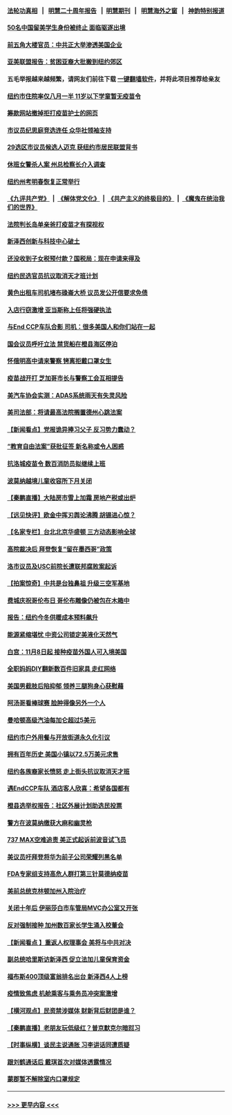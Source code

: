 #### [法轮功真相](https://github.com/gfw-breaker/truth/blob/master/README.md?t=0) &nbsp;&nbsp;|&nbsp;&nbsp; [明慧二十周年报告](https://github.com/gfw-breaker/mh-reports/blob/master/README.md?t=0) &nbsp;&nbsp;|&nbsp;&nbsp;[明慧期刊](https://github.com/gfw-breaker/mh-qikan) &nbsp;&nbsp;|&nbsp;&nbsp; [明慧海外之窗](https://github.com/gfw-breaker/mh-news/blob/master/README.md?t=0) &nbsp;&nbsp;|&nbsp;&nbsp; [神韵特别报道](https://github.com/gfw-breaker/mh-news/blob/master/shenyun.md?t=0)
#### [50名中国留美学生身份被终止 面临驱逐出境](../pages/nsc412/n13308259.md?t=10161702) 
#### [前五角大楼官员：中共正大举渗透美国企业](../pages/nsc412/n13308274.md?t=10161702) 
#### [亚美联盟报告：贫困亚裔大批搬到纽约郊区](../pages/nsc412/n13308177.md?t=10161702) 
#### 五毛举报越来越频繁，请网友们前往下载 [一键翻墙软件](https://github.com/gfw-breaker/ssr-accounts)，并将此项目推荐给亲友
#### [纽约市住院率仅八月一半 11岁以下学童暂无疫苗令](../pages/nsc412/n13308211.md?t=10161702) 
#### [筹款网站撤掉拒打疫苗护士的网页](../pages/nsc412/n13308192.md?t=10161702) 
#### [市议员纪思庭竞选连任 众华社领袖支持](../pages/nsc412/n13308183.md?t=10161702) 
#### [29选区市议员候选人迈克 获纽约市居民联盟背书](../pages/nsc412/n13308214.md?t=10161702) 
#### [休班女警杀人案 州总检察长介入调查](../pages/nsc412/n13308180.md?t=10161702) 
#### [纽约州考明春恢复正常举行](../pages/nsc412/n13308188.md?t=10161702) 
#### [《九评共产党》](https://github.com/begood0513/9ping.md/blob/master/README.md) &nbsp;|&nbsp; [《解体党文化》](../../../../jtdwh.md/blob/master/README.md)  &nbsp;|&nbsp; [《共产主义的终极目的》](../../../../gczydzjmd.md/blob/master/README.md) &nbsp;|&nbsp; [《魔鬼在统治我们的世界》](../../../../mgztzwmdsj.md/blob/master/README.md) 
#### [法院判长岛单亲爸打疫苗才有探视权](../pages/nsc412/n13308195.md?t=10161702) 
#### [新泽西创新与科技中心破土](../pages/nsc412/n13308197.md?t=10161702) 
#### [还没收到子女税预付款？国税局：现在申请来得及](../pages/nsc412/n13308203.md?t=10161702) 
#### [纽约民选官员抗议取消天才班计划](../pages/nsc412/n13308200.md?t=10161702) 
#### [黄色出租车司机堵布碌崙大桥 议员发公开信要求免债](../pages/nsc412/n13308206.md?t=10161702) 
#### [入店行窃激增 亚当斯称上任将强硬执法](../pages/nsc412/n13308209.md?t=10161702) 
#### [与End CCP车队合影 司机：很多美国人和你们站在一起](../pages/nsc412/n13308244.md?t=10161702) 
#### [国会议员呼吁立法 禁货船在橙县海区停泊](../pages/nsc412/n13308173.md?t=10161702) 
#### [怀俄明高中请来警察 铐离拒戴口罩女生](../pages/nsc412/n13308159.md?t=10161702) 
#### [疫苗战开打 芝加哥市长与警察工会互相提告](../pages/nsc412/n13307936.md?t=10161702) 
#### [美汽车协会实测：ADAS系统雨天有失灵风险](../pages/nsc412/n13308002.md?t=10161702) 
#### [美司法部：将请最高法院搁置德州心跳法案](../pages/nsc412/n13307567.md?t=10161702) 
#### [【新闻看点】党报诡异捧习父子 反习势力蠢动？](../pages/nsc412/n13307664.md?t=10161702) 
#### [“教育自由法案”获批征签 新名称或令人困惑](../pages/nsc412/n13307863.md?t=10161702) 
#### [抗洛城疫苗令 数百消防员拟继续上班](../pages/nsc412/n13307774.md?t=10161702) 
#### [波莫纳越境儿童收容所下月关闭](../pages/nsc412/n13307680.md?t=10161702) 
#### [【秦鹏直播】大陆房市雪上加霜 房地产税或出炉](../pages/nsc412/n13307697.md?t=10161702) 
#### [【远见快评】欧金中挥刃舆论沸腾 胡锡进心惊？](../pages/nsc412/n13307682.md?t=10161702) 
#### [【名家专栏】台北北京华盛顿 三方动态影响全球](../pages/nsc412/n13306869.md?t=10161702) 
#### [高院裁决后 拜登恢复“留在墨西哥”政策](../pages/nsc412/n13307324.md?t=10161702) 
#### [洛市议员及USC前院长遭联邦腐败案起诉](../pages/nsc412/n13307558.md?t=10161702) 
#### [【拍案惊奇】中共是台独鼻祖 升级三空军基地](../pages/nsc412/n13307016.md?t=10161702) 
#### [费城庆祝哥伦布日 哥伦布雕像仍被包在木箱中](../pages/nsc412/n13307237.md?t=10161702) 
#### [报告：纽约今冬供暖成本预料飙升](../pages/nsc412/n13305835.md?t=10161702) 
#### [能源紧缩堪忧 中资公司锁定美液化天然气](../pages/nsc412/n13306688.md?t=10161702) 
#### [白宫：11月8日起 接种疫苗外国人可入境美国](../pages/nsc412/n13307033.md?t=10161702) 
#### [全职妈妈DIY翻新数百件旧家具 走红网络](../pages/nsc412/n13306369.md?t=10161702) 
#### [美国男截肢后陷抑郁 领养三腿狗身心获慰藉](../pages/nsc412/n13306410.md?t=10161702) 
#### [阿汤哥看棒球赛 脸肿得像另外一个人](../pages/nsc412/n13306302.md?t=10161702) 
#### [曼哈顿高级汽油每加仑超过5美元](../pages/nsc412/n13305843.md?t=10161702) 
#### [纽约市户外用餐与开放街道永久化引议](../pages/nsc412/n13305851.md?t=10161702) 
#### [拥有百年历史 美国小镇以72.5万美元求售](../pages/nsc412/n13305930.md?t=10161702) 
#### [纽约各族裔家长愤怒 走上街头抗议取消天才班](../pages/nsc412/n13305828.md?t=10161702) 
#### [遇EndCCP车队  酒店客人欣喜：希望各国都有](../pages/nsc412/n13305820.md?t=10161702) 
#### [橙县选举权报告：社区外展计划助选民投票](../pages/nsc412/n13305978.md?t=10161702) 
#### [警方在波莫纳缴获大麻和幽灵枪](../pages/nsc412/n13305897.md?t=10161702) 
#### [737 MAX空难追责 美正式起诉前波音试飞员](../pages/nsc412/n13305644.md?t=10161702) 
#### [美议员吁拜登将华为前子公司荣耀列黑名单](../pages/nsc412/n13305462.md?t=10161702) 
#### [FDA专家组支持高危人群打第三针莫德纳疫苗](../pages/nsc412/n13305233.md?t=10161702) 
#### [美前总统克林顿加州入院治疗](../pages/nsc412/n13305315.md?t=10161702) 
#### [关闭十年后 伊丽莎白市车管局MVC办公室又开张](../pages/nsc412/n13305612.md?t=10161702) 
#### [反对强制接种 加州数百家长学生涌入校董会](../pages/nsc412/n13305553.md?t=10161702) 
#### [【新闻看点 】重返人权理事会 美将与中共对决](../pages/nsc412/n13305099.md?t=10161702) 
#### [副总统哈里斯访新泽西 促立法加儿童保育资金](../pages/nsc412/n13305550.md?t=10161702) 
#### [福布斯400顶级富翁排名出台 新泽西4人上榜](../pages/nsc412/n13305359.md?t=10161702) 
#### [疫情致焦虑 机舱乘客与乘务员冲突案激增](../pages/nsc412/n13305511.md?t=10161702) 
#### [【横河观点】民资禁涉媒体 财新背后财团是谁？](../pages/nsc412/n13305264.md?t=10161702) 
#### [【秦鹏直播】老朋友玩低级红？普京默克尔暗怼习](../pages/nsc412/n13305179.md?t=10161702) 
#### [【时事纵横】谈民主说通胀 习李讲话同遭质疑](../pages/nsc412/n13305166.md?t=10161702) 
#### [跟刘鹤通话后 戴琪首次对媒体透露情况](../pages/nsc412/n13305250.md?t=10161702) 
#### [蒙郡暂不解除室内口罩规定](../pages/nsc412/n13305316.md?t=10161702) 

----
#### [ >>> 更早内容 <<< ](../indexes/nsc412-earlier.md)
